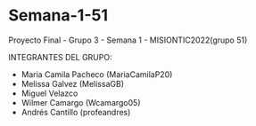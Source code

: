 # Semana-1-51

Proyecto Final - Grupo 3 -  Semana 1 - MISIONTIC2022(grupo 51)

INTEGRANTES DEL GRUPO:

- Maria Camila Pacheco  (MariaCamilaP20)
- Melissa  Galvez  (MelissaGB)
- Miguel Velazco
- Wilmer Camargo (Wcamargo05)
- Andrés Cantillo (profeandres)
